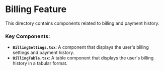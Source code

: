 # Billing Feature

This directory contains components related to billing and payment history.

### Key Components:

- **`BillingSettings.tsx`**: A component that displays the user's billing settings and payment history.
- **`BillingTable.tsx`**: A table component that displays the user's billing history in a tabular format.
